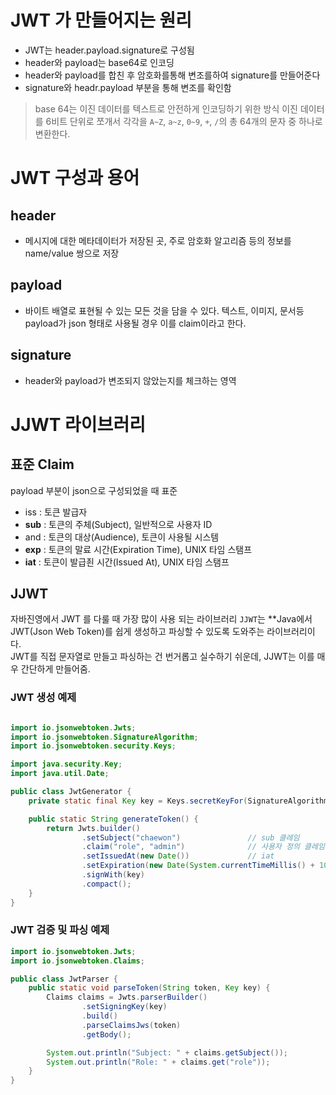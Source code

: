 # JWT 가 만들어지는 원리
- JWT는 header.payload.signature로 구성됨
- header와 payload는 base64로 인코딩 
- header와 payload를 합친 후 암호화를통해 변조를하여 signature를 만들어준다
- signature와 headr.payload 부분을 통해 변조를 확인함

> base 64는 이진 데이터를 텍스트로 안전하게 인코딩하기 위한 방식
> 이진 데이터를 6비트 단위로 쪼개서 각각을 `A~Z`, `a~z`, `0~9`, `+`, `/`의 총 64개의 문자 중 하나로 변환한다.


# JWT 구성과 용어
## header
- 메시지에 대한 메타데이터가 저장된 곳, 주로 암호화 알고리즘 등의 정보를 name/value 쌍으로 저장

## payload
- 바이트 배열로 표현될 수 있는 모든 것을 담을 수 있다. 텍스트, 이미지, 문서등 payload가 json 형태로 사용될 경우 이를 claim이라고 한다.

## signature
- header와 payload가 변조되지 않았는지를 체크하는 영역


# JJWT 라이브러리

## 표준 Claim
payload 부분이 json으로 구성되었을 때 표준
- iss : 토큰 발급자
- **sub** : 토큰의 주체(Subject), 일반적으로 사용자 ID
- and : 토큰의 대상(Audience), 토큰이 사용될 시스템
- **exp** : 토큰의 말료 시간(Expiration Time), UNIX 타임 스탬프
- **iat** :  토큰이 발급죈 시간(Issued At), UNIX 타임 스탬프

## JJWT
자바진영에서 JWT 를 다룰 때 가장 많이 사용 되는 라이브러리
`JJWT`는 **Java에서 JWT(Json Web Token)를 쉽게 생성하고 파싱할 수 있도록 도와주는 라이브러리이다.  
JWT를 직접 문자열로 만들고 파싱하는 건 번거롭고 실수하기 쉬운데, JJWT는 이를 매우 간단하게 만들어줌.

### JWT 생성 예제

```java

import io.jsonwebtoken.Jwts;
import io.jsonwebtoken.SignatureAlgorithm;
import io.jsonwebtoken.security.Keys;

import java.security.Key;
import java.util.Date;

public class JwtGenerator {
    private static final Key key = Keys.secretKeyFor(SignatureAlgorithm.HS256); // 임시 키

    public static String generateToken() {
        return Jwts.builder()
                .setSubject("chaewon")               // sub 클레임
                .claim("role", "admin")              // 사용자 정의 클레임
                .setIssuedAt(new Date())             // iat
                .setExpiration(new Date(System.currentTimeMillis() + 1000 * 60 * 60)) // 1시간
                .signWith(key)
                .compact();
    }
}

```


### JWT 검증 및 파싱 예제

```java
import io.jsonwebtoken.Jwts;
import io.jsonwebtoken.Claims;

public class JwtParser {
    public static void parseToken(String token, Key key) {
        Claims claims = Jwts.parserBuilder()
                .setSigningKey(key)
                .build()
                .parseClaimsJws(token)
                .getBody();

        System.out.println("Subject: " + claims.getSubject());
        System.out.println("Role: " + claims.get("role"));
    }
}
```